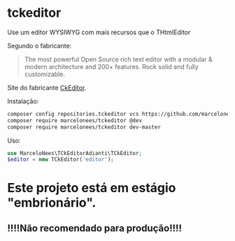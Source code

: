 # tckeditor

Use um editor WYSIWYG com mais recursos que o THtmlEditor

Segundo o fabricante:

> The most powerful Open Source rich text editor with a modular
> & modern architecture and 200+ features. Rock solid and fully customizable.

Site do fabricante [CkEditor](https://github.com/ckeditor/).

Instalação:

```bash
composer config repositories.tckeditor vcs https://github.com/marcelonees/tckeditor
composer require marcelonees/tckeditor @dev
composer require marcelonees/tckeditor dev-master
```

Uso:

```php
use MarceloNees\TCkEditorAdianti\TCkEditor;
$editor = new TCkEditor('editor');
```

# Este projeto está em estágio "embrionário".

## !!!!Não recomendado para produção!!!!
